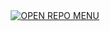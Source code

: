<div align="center">
    
   <a href="https://helloworld096.github.io/basic-tools/">
        
<img src="https://img.shields.io/badge/•__OPEN_REPO_MENU__•-5c6bc0" alt="OPEN REPO MENU">
   </a>
</div>
